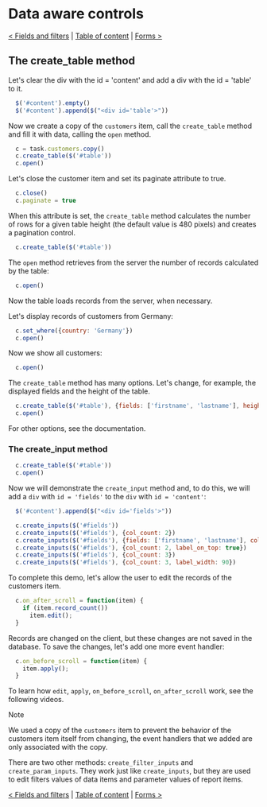 
# Data aware controls

[< Fields and filters](fields_filters.md) | [Table of content](index.md) | [Forms >](forms.md)

## The create_table method

Let's clear the div with the id = 'content' and add a div with the id = 'table' to it.

```js
  $('#content').empty()
  $('#content').append($("<div id='table'>"))
```

Now we create a copy of the `customers` item, call the `create_table` method and fill it with data, calling the `open` method.

```js
  c = task.customers.copy()
  c.create_table($('#table'))
  c.open()
```

Let's close the customer item and set its paginate attribute to true.

```js
  c.close()
  c.paginate = true
```

When this attribute is set, the `create_table` method calculates the number of rows for a given table height (the default value is 480 pixels) and creates a pagination control.

```js
  c.create_table($('#table'))
```

The `open` method retrieves from the server the number of records calculated by the table:

```js
  c.open()
```

Now the table loads records from the server, when necessary.

Let's display records of customers from Germany:

```js
  c.set_where({country: 'Germany'})
  c.open()
```

Now we show all customers:

```js
  c.open()
```

The `create_table` method has many options. Let's change, for example, the displayed fields and the height of the table.

```js
  c.create_table($('#table'), {fields: ['firstname', 'lastname'], height: 600})
  c.open()
```

For other options, see the documentation.

### The create_input method

```js
  c.create_table($('#table'))
  c.open()
```

Now we will demonstrate the `create_input` method and, to do this, we will add a `div` with `id = 'fields'` to the `div` with `id = 'content'`:

```js
  $('#content').append($("<div id='fields'>"))

  c.create_inputs($('#fields'))
  c.create_inputs($('#fields'), {col_count: 2})
  c.create_inputs($('#fields'), {fields: ['firstname', 'lastname'], col_count: 2})
  c.create_inputs($('#fields'), {col_count: 2, label_on_top: true})
  c.create_inputs($('#fields'), {col_count: 3})
  c.create_inputs($('#fields'), {col_count: 3, label_width: 90})
```

To complete this demo, let's allow the user to edit the records of the customers item.

```js
  c.on_after_scroll = function(item) {
    if (item.record_count()) 
      item.edit();
  }
```

Records are changed on the client, but these changes are not saved in the database.
To save the changes, let's add one more event handler:

```js
  c.on_before_scroll = function(item) { 
    item.apply();
  }
```

To learn how `edit`, `apply`, `on_before_scroll`, `on_after_scroll` work, see the following videos.

> [!Note]
> We used a copy of the `customers` item to prevent the behavior of the
> customers item itself from changing, the event handlers that we added
> are only associated with the copy.

There are two other methods: `create_filter_inputs` and `create_param_inputs`. They work just like `create_inputs`, but they are used to edit filters values of data items and parameter values of report items.

[< Fields and filters](fields_filters.md) | [Table of content](index.md) | [Forms >](forms.md)
